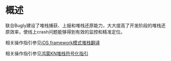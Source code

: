 # 概述

联合Bugly建设了堆栈捕获、上报和堆栈还原能力，大大提高了开发阶段的堆栈还原效率，使线上crash问题能够得到有效的监控和精准定位。

相关操作指引参见[iOS framework模式堆栈翻译](symbol-iOS.md)

相关操作指引参见[鸿蒙KN堆栈符号化指引](ohos-kn-stack-symbolication.md) 